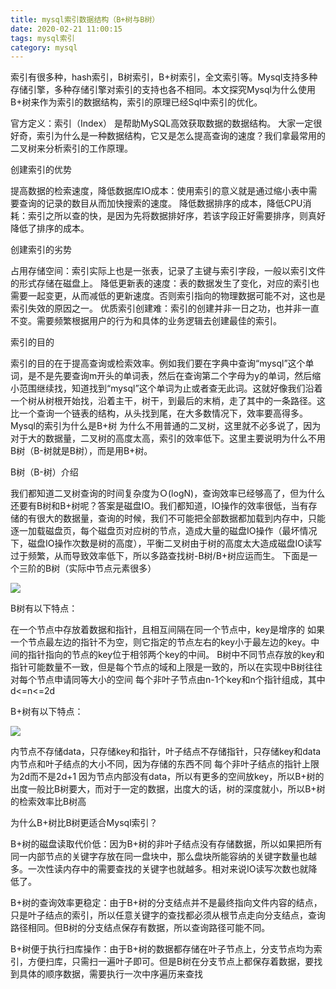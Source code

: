 ```yaml
---
title: mysql索引数据结构（B+树与B树）
date: 2020-02-21 11:00:15
tags: mysql索引
category: mysql
---
```



索引有很多种，hash索引，B树索引，B+树索引，全文索引等。Mysql支持多种存储引擎，多种存储引擎对索引的支持也各不相同。本文探究Mysql为什么使用B+树来作为索引的数据结构，索引的原理已经Sql中索引的优化。

官方定义：索引（Index） 是帮助MySQL高效获取数据的数据结构。
大家一定很好奇，索引为什么是一种数据结构，它又是怎么提高查询的速度？我们拿最常用的二叉树来分析索引的工作原理。


创建索引的优势 

提高数据的检索速度，降低数据库IO成本：使用索引的意义就是通过缩小表中需要查询的记录的数目从而加快搜索的速度。
降低数据排序的成本，降低CPU消耗：索引之所以查的快，是因为先将数据排好序，若该字段正好需要排序，则真好降低了排序的成本。

创建索引的劣势 

占用存储空间：索引实际上也是一张表，记录了主键与索引字段，一般以索引文件的形式存储在磁盘上。
降低更新表的速度：表的数据发生了变化，对应的索引也需要一起变更，从而减低的更新速度。否则索引指向的物理数据可能不对，这也是索引失效的原因之一。
优质索引创建难：索引的创建并非一日之功，也并非一直不变。需要频繁根据用户的行为和具体的业务逻辑去创建最佳的索引。


索引的目的 

索引的目的在于提高查询或检索效率。例如我们要在字典中查询“mysql”这个单词，是不是先要查询m开头的单词表，然后在查询第二个字母为y的单词，然后缩小范围继续找，知道找到“mysql”这个单词为止或者查无此词。这就好像我们沿着一个树从树根开始找，沿着主干，树干，到最后的末梢，走了其中的一条路径。这比一个查询一个链表的结构，从头找到尾，在大多数情况下，效率要高得多。
Mysql的索引为什么是B+树
为什么不用普通的二叉树，这里就不必多说了，因为对于大的数据量，二叉树的高度太高，索引的效率低下。这里主要说明为什么不用B树（B-树就是B树），而是用B+树。

B树（B-树）介绍 

我们都知道二叉树查询的时间复杂度为Ｏ(logN)，查询效率已经够高了，但为什么还要有B树和B+树呢？答案是磁盘IO。我们都知道，IO操作的效率很低，当有存储的有很大的数据量，查询的时候，我们不可能把全部数据都加载到内存中，只能逐一加载磁盘页，每个磁盘页对应树的节点，造成大量的磁盘IO操作（最坏情况下，磁盘IO操作次数是树的高度），平衡二叉树由于树的高度太大造成磁盘IO读写过于频繁，从而导致效率低下，所以多路查找树-B树/B+树应运而生。
下面是一个三阶的B树（实际中节点元素很多）

![](https://www.starmoon.cloud/img/mysqlbtree.png)

B树有以下特点： 

在一个节点中存放着数据和指针，且相互间隔在同一个节点中，key是增序的
如果一个节点最左边的指针不为空，则它指定的节点左右的key小于最左边的key。中间的指针指向的节点的key位于相邻两个key的中间。
B树中不同节点存放的key和指针可能数量不一致，但是每个节点的域和上限是一致的，所以在实现中B树往往对每个节点申请同等大小的空间
每个非叶子节点由n-1个key和n个指针组成，其中d<=n<=2d

B+树有以下特点： 

![](https://www.starmoon.cloud/img/mysqlb+.png)

内节点不存储data，只存储key和指针，叶子结点不存储指针，只存储key和data
内节点和叶子结点的大小不同，因为存储的东西不同
每个非叶子结点的指针上限为2d而不是2d+1
因为节点内部没有data，所以有更多的空间放key，所以B+树的出度一般比B树要大，而对于一定的数据，出度大的话，树的深度就小，所以B+树的检索效率比B树高

为什么B+树比B树更适合Mysql索引？ 

B+树的磁盘读取代价低：因为B+树的非叶子结点没有存储数据，所以如果把所有同一内部节点的关键字存放在同一盘块中，那么盘块所能容纳的关键字数量也越多。一次性读内存中的需要查找的关键字也就越多。相对来说IO读写次数也就降低了。

B+树的查询效率更稳定：由于B+树的分支结点并不是最终指向文件内容的结点，只是叶子结点的索引，所以任意关键字的查找都必须从根节点走向分支结点，查询路径相同。但B树的分支结点保存有数据，所以查询路径可能不同。

B+树便于执行扫库操作：由于B+树的数据都存储在叶子节点上，分支节点均为索引，方便扫库，只需扫一遍叶子即可。但是B树在分支节点上都保存着数据，要找到具体的顺序数据，需要执行一次中序遍历来查找

